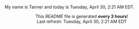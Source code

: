 My name is Tanner and today is Tuesday, April 30, 2:21 AM EDT.

<p align="center">This <i>README</i> file is generated <b>every 3 hours</b>!</br>Last refresh: Tuesday, April 30, 2:21 AM EDT<br /></p>
